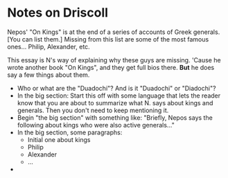 # Notes on Driscoll

Nepos' "On Kings" is at the end of a series of accounts of Greek generals. [You can list them.] Missing from this list are some of the most famous ones… Philip, Alexander, etc.

This essay is N's way of explaining why these guys are missing. 'Cause he wrote another book "On Kings", and they get full bios there. **But** he does say a few things about them.


- Who or what are the "Duadochi"? And is it "Duadochi" or "Diadochi"?
- In the big section: Start this off with some language that lets the reader know that you are about to summarize what N. says about kings and generals. Then you don't need to keep mentioning it.
- Begin "the big section" with something like: "Briefly, Nepos says the following about kings who were also active generals…"
- In the big section, some paragraphs:
  - Initial one about kings
  - Philip
  - Alexander
  - …
-
